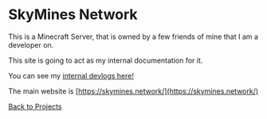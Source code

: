 # SkyMines Network

This is a Minecraft Server, that is owned by a few friends of mine that I am a developer on.

This site is going to act as my internal documentation for it.

You can see my [internal devlogs here!](%WEBPATH%/projects/skymines-network/devlogs/)

The main website is [https://skymines.network/](https://skymines.network/)

[Back to Projects](%WEBPATH%/projects/)